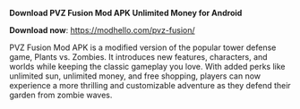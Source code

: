 **Download PVZ Fusion Mod APK Unlimited Money for Android**

**Download now**: https://modhello.com/pvz-fusion/

PVZ Fusion Mod APK is a modified version of the popular tower defense game, Plants vs. Zombies. It introduces new features, characters, and worlds while keeping the classic gameplay you love. With added perks like unlimited sun, unlimited money, and free shopping, players can now experience a more thrilling and customizable adventure as they defend their garden from zombie waves.

